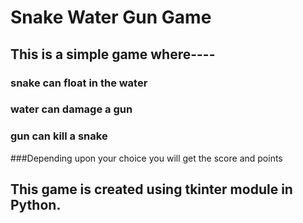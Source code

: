 # Snake Water Gun Game
## This is a simple game where----
###  snake can float in the water
###  water can damage a gun
###  gun can kill a snake
###Depending upon your choice you will get the score and points
## This game is created using tkinter module in Python.
